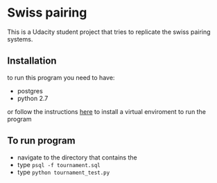 # Swiss pairing
This is a Udacity student project that tries to replicate the swiss pairing systems.

## Installation

to run this program you need to have:
- postgres
- python 2.7

     
or follow the instructions [here](https://www.udacity.com/wiki/ud197/install-vagrant) to install a virtual enviroment to run the program


## To run program 
- navigate to the directory that contains the
- type `psql -f tournament.sql`
- type `python tournament_test.py`
